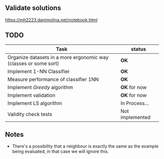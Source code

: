 ## Validate solutions

https://mh2223.danimolina.net/notebook.html

## TODO

| Task                                                             | status          |
| ---------------------------------------------------------------- | --------------- |
| Organize datasets in a more ergonomic way (classes or some sort) | **OK**          |
| Implement 1-NN Classifier                                        | **OK**          |
| Measure performance of classifier 1NN                            | **OK**          |
| Implement _Greedy_ algorithm                                     | **OK** for now  |
| Implement validation                                             | **OK** for now  |
| Implement LS algorithm                                           | In Process...   |
| Validity check tests                                             | Not implemented |

## Notes

- There's a possibility that a neighbour is exactly the same as the example being evaluated, in that case we will ignore this.
